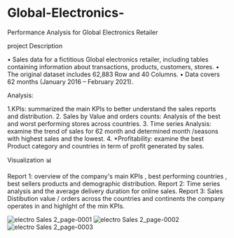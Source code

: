 # Global-Electronics-
Performance Analysis for Global Electronics Retailer

project Description

• Sales data for a fictitious Global electronics retailer, including tables containing information about transactions, products, customers, stores.
• The original dataset includes 62,883 Row and 40 Columns.
• Data covers 62 months (January 2016 – February 2021).

Analysis:

1.KPIs: summarized the main KPIs to better understand the sales reports and distribution.
2. Sales by Value and orders counts: Analysis of the best and worst performing stores across countries.
3. Time series Analysis: examine the trend of sales for 62 month and determined month /seasons with highest sales and the lowest.
4. *Profitability: examine the best Product category and countries in term of profit generated by sales.

Visualization 📊

Report 1: overview of the company's main KPIs , best performing countries , best sellers products and demographic distribution.
Report 2: Time series analysis and the average delivery duration for online sales.
Report 3: Sales Distibution value / orders across the countries and continents the company operates in and highlght of the min KPIs.

![electro Sales 2_page-0001](https://github.com/user-attachments/assets/c8902cff-dcf9-4928-8a5e-7ae60da48f98)
![electro Sales 2_page-0002](https://github.com/user-attachments/assets/736652c6-11a9-48ca-b70b-75009e283283)
![electro Sales 2_page-0003](https://github.com/user-attachments/assets/dde096cc-6e51-4af9-9d78-0595db65260f)




